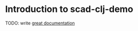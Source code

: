 # Introduction to scad-clj-demo

TODO: write [great documentation](http://jacobian.org/writing/what-to-write/)

